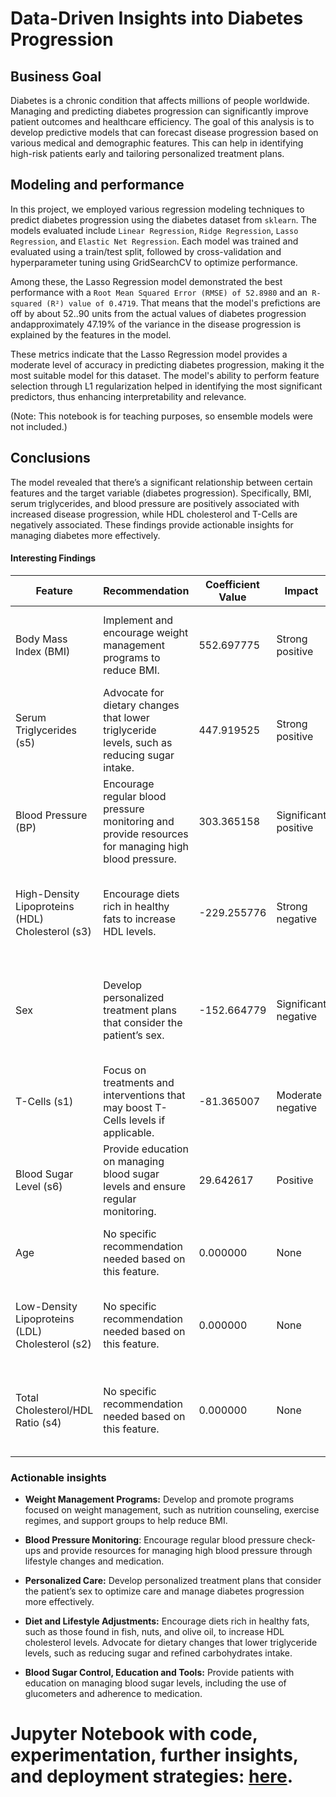 # Data-Driven Insights into Diabetes Progression

## Business Goal

Diabetes is a chronic condition that affects millions of people worldwide. Managing and predicting diabetes progression can significantly improve patient outcomes and healthcare efficiency. The goal of this analysis is to develop predictive models that can forecast disease progression based on various medical and demographic features. This can help in identifying high-risk patients early and tailoring personalized treatment plans.

## Modeling and performance

In this project, we employed various regression modeling techniques to predict diabetes progression using the diabetes dataset from `sklearn`. The models evaluated include `Linear Regression`, `Ridge Regression`, `Lasso Regression`, and `Elastic Net Regression`. Each model was trained and evaluated using a train/test split, followed by cross-validation and hyperparameter tuning using GridSearchCV to optimize performance. 

Among these, the Lasso Regression model demonstrated the best performance with a `Root Mean Squared Error (RMSE) of 52.8980` and an` R-squared (R²) value of 0.4719`. That means that the model's prefictions are off by about 52..90 units from the actual values of diabetes progression andapproximately 47.19% of the variance in the disease progression is explained by the features in the model. 

These metrics indicate that the Lasso Regression model provides a moderate level of accuracy in predicting diabetes progression, making it the most suitable model for this dataset. The model's ability to perform feature selection through L1 regularization helped in identifying the most significant predictors, thus enhancing interpretability and relevance.

(Note: This notebook is for teaching purposes, so ensemble models were not included.)

## Conclusions

The model revealed that there’s a significant relationship between certain features and the target variable (diabetes progression). Specifically, BMI, serum triglycerides, and blood pressure are positively associated with increased disease progression, while HDL cholesterol and T-Cells are negatively associated. These findings provide actionable insights for managing diabetes more effectively.

#### Interesting Findings

| Feature                                 | Recommendation                                                                                     | Coefficient Value | Impact               | Interpretation                                                                                  |
|-----------------------------------------|--------------------------------------------------------------------------------------------------|-------------------|----------------------|-------------------------------------------------------------------------------------------------|
| Body Mass Index (BMI)                   | Implement and encourage weight management programs to reduce BMI.                                | 552.697775        | Strong positive      | Higher BMI is strongly associated with increased diabetes progression.                          |
| Serum Triglycerides (s5)                | Advocate for dietary changes that lower triglyceride levels, such as reducing sugar intake.       | 447.919525        | Strong positive      | Higher serum triglycerides levels are associated with increased diabetes progression.            |
| Blood Pressure (BP)                     | Encourage regular blood pressure monitoring and provide resources for managing high blood pressure. | 303.365158        | Significant positive | Higher blood pressure is associated with increased diabetes progression.                        |
| High-Density Lipoproteins (HDL) Cholesterol (s3) | Encourage diets rich in healthy fats to increase HDL levels.                                      | -229.255776       | Strong negative      | Higher HDL cholesterol levels are associated with decreased diabetes progression.                |
| Sex                                     | Develop personalized treatment plans that consider the patient’s sex.                            | -152.664779       | Significant negative | Differential impact based on sex, with higher values (likely males) associated with lower progression. |
| T-Cells (s1)                            | Focus on treatments and interventions that may boost T-Cells levels if applicable.                | -81.365007        | Moderate negative    | Higher levels of T-Cells are associated with decreased diabetes progression.                    |
| Blood Sugar Level (s6)                  | Provide education on managing blood sugar levels and ensure regular monitoring.                   | 29.642617         | Positive             | Higher blood sugar levels are associated with increased diabetes progression.                    |
| Age                                     | No specific recommendation needed based on this feature.                                          | 0.000000          | None                 | Age does not contribute to predicting diabetes progression.                                      |
| Low-Density Lipoproteins (LDL) Cholesterol (s2) | No specific recommendation needed based on this feature.                                          | 0.000000          | None                 | LDL cholesterol does not contribute to predicting diabetes progression.                          |
| Total Cholesterol/HDL Ratio (s4)        | No specific recommendation needed based on this feature.                                          | 0.000000          | None                 | The total cholesterol/HDL ratio does not contribute to predicting diabetes progression.          |


### Actionable insights

- **Weight Management Programs:** Develop and promote programs focused on weight management, such as nutrition counseling, exercise regimes, and support groups to help reduce BMI.

- **Blood Pressure Monitoring**: Encourage regular blood pressure check-ups and provide resources for managing high blood pressure through lifestyle changes and medication.

- **Personalized Care:** Develop personalized treatment plans that consider the patient’s sex to optimize care and manage diabetes progression more effectively.

- **Diet and Lifestyle Adjustments:** Encourage diets rich in healthy fats, such as those found in fish, nuts, and olive oil, to increase HDL cholesterol levels. Advocate for dietary changes that lower triglyceride levels, such as reducing sugar and refined carbohydrates intake.

- **Blood Sugar Control, Education and Tools:** Provide patients with education on managing blood sugar levels, including the use of glucometers and adherence to medication.

# Jupyter Notebook with code, experimentation, further insights, and deployment strategies: [here](https://github.com/vivianamarquez/Regression-Sklearn-Diabetes-Dataset/blob/main/Regression_Example.ipynb).
 
